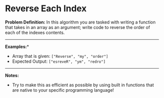 # Reverse Each Index
**Problem Definition:** 
In this algorithm you are tasked with writing a function that takes in an array as an argument; write code to reverse the order 
of each of the indexes contents.

---
**Examples:***
* Array that is given: `["Reverse", "my", "order"]`
* Expected Output: `["esreveR", "ym", "redro"]`

---
**Notes:**
* Try to make this as efficient as possible by using built in functions that are native to your specific programming language!
